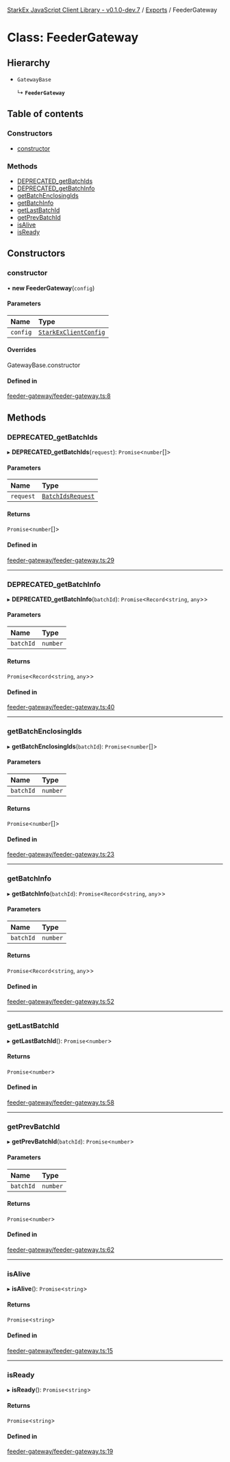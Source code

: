 [StarkEx JavaScript Client Library - v0.1.0-dev.7](../README.md) / [Exports](../modules.md) / FeederGateway

# Class: FeederGateway

## Hierarchy

- `GatewayBase`

  ↳ **`FeederGateway`**

## Table of contents

### Constructors

- [constructor](FeederGateway.md#constructor)

### Methods

- [DEPRECATED_getBatchIds](FeederGateway.md#deprecated_getbatchids)
- [DEPRECATED_getBatchInfo](FeederGateway.md#deprecated_getbatchinfo)
- [getBatchEnclosingIds](FeederGateway.md#getbatchenclosingids)
- [getBatchInfo](FeederGateway.md#getbatchinfo)
- [getLastBatchId](FeederGateway.md#getlastbatchid)
- [getPrevBatchId](FeederGateway.md#getprevbatchid)
- [isAlive](FeederGateway.md#isalive)
- [isReady](FeederGateway.md#isready)

## Constructors

### constructor

• **new FeederGateway**(`config`)

#### Parameters

| Name     | Type                                                          |
| :------- | :------------------------------------------------------------ |
| `config` | [`StarkExClientConfig`](../interfaces/StarkExClientConfig.md) |

#### Overrides

GatewayBase.constructor

#### Defined in

[feeder-gateway/feeder-gateway.ts:8](https://github.com/starkware-libs/starkex-js/blob/d7a28bb/src/lib/feeder-gateway/feeder-gateway.ts#L8)

## Methods

### DEPRECATED_getBatchIds

▸ **DEPRECATED_getBatchIds**(`request`): `Promise`<`number`[]\>

#### Parameters

| Name      | Type                                                  |
| :-------- | :---------------------------------------------------- |
| `request` | [`BatchIdsRequest`](../interfaces/BatchIdsRequest.md) |

#### Returns

`Promise`<`number`[]\>

#### Defined in

[feeder-gateway/feeder-gateway.ts:29](https://github.com/starkware-libs/starkex-js/blob/d7a28bb/src/lib/feeder-gateway/feeder-gateway.ts#L29)

---

### DEPRECATED_getBatchInfo

▸ **DEPRECATED_getBatchInfo**(`batchId`): `Promise`<`Record`<`string`, `any`\>\>

#### Parameters

| Name      | Type     |
| :-------- | :------- |
| `batchId` | `number` |

#### Returns

`Promise`<`Record`<`string`, `any`\>\>

#### Defined in

[feeder-gateway/feeder-gateway.ts:40](https://github.com/starkware-libs/starkex-js/blob/d7a28bb/src/lib/feeder-gateway/feeder-gateway.ts#L40)

---

### getBatchEnclosingIds

▸ **getBatchEnclosingIds**(`batchId`): `Promise`<`number`[]\>

#### Parameters

| Name      | Type     |
| :-------- | :------- |
| `batchId` | `number` |

#### Returns

`Promise`<`number`[]\>

#### Defined in

[feeder-gateway/feeder-gateway.ts:23](https://github.com/starkware-libs/starkex-js/blob/d7a28bb/src/lib/feeder-gateway/feeder-gateway.ts#L23)

---

### getBatchInfo

▸ **getBatchInfo**(`batchId`): `Promise`<`Record`<`string`, `any`\>\>

#### Parameters

| Name      | Type     |
| :-------- | :------- |
| `batchId` | `number` |

#### Returns

`Promise`<`Record`<`string`, `any`\>\>

#### Defined in

[feeder-gateway/feeder-gateway.ts:52](https://github.com/starkware-libs/starkex-js/blob/d7a28bb/src/lib/feeder-gateway/feeder-gateway.ts#L52)

---

### getLastBatchId

▸ **getLastBatchId**(): `Promise`<`number`\>

#### Returns

`Promise`<`number`\>

#### Defined in

[feeder-gateway/feeder-gateway.ts:58](https://github.com/starkware-libs/starkex-js/blob/d7a28bb/src/lib/feeder-gateway/feeder-gateway.ts#L58)

---

### getPrevBatchId

▸ **getPrevBatchId**(`batchId`): `Promise`<`number`\>

#### Parameters

| Name      | Type     |
| :-------- | :------- |
| `batchId` | `number` |

#### Returns

`Promise`<`number`\>

#### Defined in

[feeder-gateway/feeder-gateway.ts:62](https://github.com/starkware-libs/starkex-js/blob/d7a28bb/src/lib/feeder-gateway/feeder-gateway.ts#L62)

---

### isAlive

▸ **isAlive**(): `Promise`<`string`\>

#### Returns

`Promise`<`string`\>

#### Defined in

[feeder-gateway/feeder-gateway.ts:15](https://github.com/starkware-libs/starkex-js/blob/d7a28bb/src/lib/feeder-gateway/feeder-gateway.ts#L15)

---

### isReady

▸ **isReady**(): `Promise`<`string`\>

#### Returns

`Promise`<`string`\>

#### Defined in

[feeder-gateway/feeder-gateway.ts:19](https://github.com/starkware-libs/starkex-js/blob/d7a28bb/src/lib/feeder-gateway/feeder-gateway.ts#L19)
